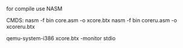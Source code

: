 for compile use NASM

CMDS:
nasm -f bin core.asm -o xcore.btx
nasm -f bin coreru.asm -o xcoreru.btx



qemu-system-i386 xcore.btx -monitor stdio
